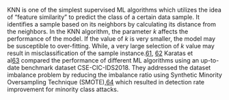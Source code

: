 KNN is one of the simplest supervised ML algorithms which utilizes the idea of “feature similarity” to predict the class of a certain data sample. It identifies a sample based on its neighbors by calculating its distance from the neighbors. In the KNN algorithm, the parameter _k_ affects the performance of the model. If the value of _k_ is very smaller, the model may be susceptible to over-fitting. While, a very large selection of _k_ value may result in misclassification of the sample instance.[61](https://onlinelibrary.wiley.com/doi/full/10.1002/ett.4150#ett4150-bib-0061), [62](https://onlinelibrary.wiley.com/doi/full/10.1002/ett.4150#ett4150-bib-0062) Karatas et al[63](https://onlinelibrary.wiley.com/doi/full/10.1002/ett.4150#ett4150-bib-0063) compared the performance of different ML algorithms using an up-to-date benchmark dataset CSE-CIC-IDS2018. They addressed the dataset imbalance problem by reducing the imbalance ratio using Synthetic Minority Oversampling Technique (SMOTE),[64](https://onlinelibrary.wiley.com/doi/full/10.1002/ett.4150#ett4150-bib-0064) which resulted in detection rate improvement for minority class attacks.